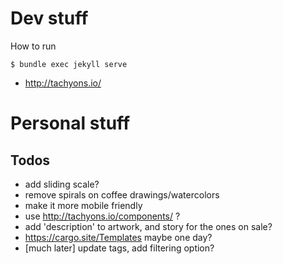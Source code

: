 # Dev stuff

How to run

```
$ bundle exec jekyll serve
```

- http://tachyons.io/

# Personal stuff

## Todos

- add sliding scale?
- remove spirals on coffee drawings/watercolors
- make it more mobile friendly
- use http://tachyons.io/components/ ?
- add 'description' to artwork, and story for the ones on sale?
- https://cargo.site/Templates maybe one day?
- [much later] update tags, add filtering option?
